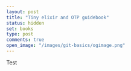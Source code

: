 ```yaml
---
layout: post
title: "Tiny elixir and OTP guidebook"
status: hidden
set: books
type: post
comments: true
open_image: "/images/git-basics/ogimage.png"
---
```


Test
